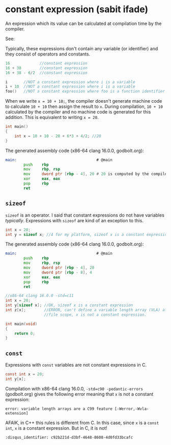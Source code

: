 # constant expression (sabit ifade)

An expression which its value can be calculated at compilation time by the
compiler.

See: [](expression.md)

Typically, these expressions don't contain any variable (or identifier) and they
consist of operators and constants.

```c
16             //constant expression
16 + 38        //constant expression
16 + 38 - 6/2  //constant expression

i       //NOT a constant expression where i is a variable
i + 10  //NOT a constant expression where i is a variable
foo()   //NOT a constant expression where foo is a function identifier
```

When we write `x = 10 + 10;`, the compiler doesn't generate machine code to
calculate `10 + 10` then assign the result to `x`. During compilation, `10 + 10`
calculated by the compiler and no machine code is generated for this addition.
This is equivalent to writing `x = 20`.

```c
int main()
{
    int x = 10 + 10 - 20 + 6*3 + 4/2; //20
}
```

The generated assembly code (x86-64 clang 16.0.0, godbolt.org):

```asm
main:                                   # @main
        push    rbp
        mov     rbp, rsp
        mov     dword ptr [rbp - 4], 20 # 20 is computed by the compiler
        xor     eax, eax
        pop     rbp
        ret
```

## `sizeof`

`sizeof` is an operator. I said that constant expressions do not have variables
*typically*. Expressions with `sizeof` are kind of an exception to this.

```c
int x = 20;
int y = sizeof x; //4 for my platform, sizeof x is a constant expression
```

The generated assembly code (x86-64 clang 16.0.0, godbolt.org):

```asm
main:                                   # @main
        push    rbp
        mov     rbp, rsp
        mov     dword ptr [rbp - 4], 20
        mov     dword ptr [rbp - 8], 4
        xor     eax, eax
        pop     rbp
        ret
```

```c
//x86-64 clang 16.0.0 -std=c11
int x = 20;
int y[sizeof x]; //OK, sizeof x is a constant expression
int z[x];        //ERROR, can't define a variable length array (VLA) at file
                 //file scope, x is not a constant expression.

int main(void)
{
    return 0;
}
```

## `const`

Expressions with `const` variables are not constant expressions in C.

```c
const int x = 20;
int y[x];
```

Compilation with x86-64 clang 16.0.0, `-std=c90 -pedantic-errors` (godbolt.org)
gives the following error meaning that `x` is not a constant expression:

```text
error: variable length arrays are a C99 feature [-Werror,-Wvla-extension]
```

AFAIK, in C++ this rules is different from C. In this case, since `x` is a
`const int`, `x` is a constant expression. But in C, it is not!

```{disqus}
:disqus_identifier: c92b221d-d3bf-4648-8608-4d0fd33bcafc
```

